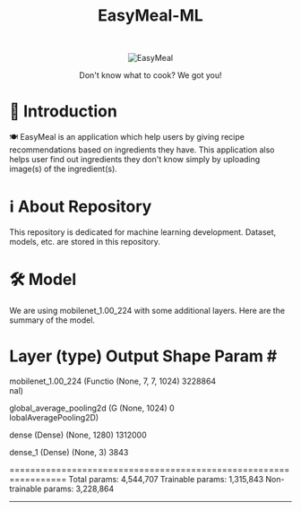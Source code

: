 <h1 align="center"> EasyMeal-ML </h1> <br>
<p align="center">
  <a>
    <img alt="EasyMeal" title="EasyMeal" src="https://github.com/Team-EasyMeal-C23-PC677/.github/assets/97155903/6310e3f9-e4ee-4509-a193-b1036aac0b1f.png">
  </a>
</p>

<p align="center">
  Don't know what to cook? We got you!
</p>

# 🤖 Introduction

🍽 EasyMeal is an application which help users by giving recipe recommendations based on ingredients they have. This application also helps user find out ingredients they don't know simply by uploading image(s) of the ingredient(s).

# ℹ About Repository

This repository is dedicated for machine learning development. Dataset, models, etc. are stored in this repository.

# 🛠 Model

We are using mobilenet_1.00_224 with some additional layers. Here are the summary of the model.

 Layer (type)                Output Shape              Param #   
=================================================================
 mobilenet_1.00_224 (Functio  (None, 7, 7, 1024)       3228864   
 nal)                                                            
                                                                 
 global_average_pooling2d (G  (None, 1024)             0         
 lobalAveragePooling2D)                                          
                                                                 
 dense (Dense)               (None, 1280)              1312000   
                                                                 
 dense_1 (Dense)             (None, 3)                 3843      
                                                                 
=================================================================
Total params: 4,544,707
Trainable params: 1,315,843
Non-trainable params: 3,228,864
_________________________________________________________________

